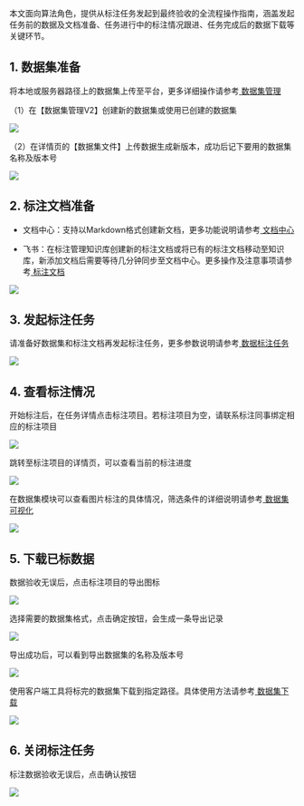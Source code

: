 本文面向算法角色，提供从标注任务发起到最终验收的全流程操作指南，涵盖发起任务前的数据及文档准备、任务进行中的标注情况跟进、任务完成后的数据下载等关键环节。

## 1. 数据集准备

将本地或服务器路径上的数据集上传至平台，更多详细操作请参考[ 数据集管理](./数据集管理.md)

（1）在【数据集管理V2】创建新的数据集或使用已创建的数据集

![](images/算法人员操作指南/image-13.png)

（2）在详情页的【数据集文件】上传数据生成新版本，成功后记下要用的数据集名称及版本号

![](images/算法人员操作指南/image-11.png)

## 2. 标注文档准备

* 文档中心：支持以Markdown格式创建新文档，更多功能说明请参考[ 文档中心](./文档中心.md)

* 飞书：在标注管理知识库创建新的标注文档或将已有的标注文档移动至知识库，新添加文档后需要等待几分钟同步至文档中心。更多操作及注意事项请参考[ 标注文档](./数据标注任务.md#annotation-document)

![](images/算法人员操作指南/image-12.png)



## 3. 发起标注任务

请准备好数据集和标注文档再发起标注任务，更多参数说明请参考[ 数据标注任务](./数据标注任务.md)

![](images/算法人员操作指南/image-10.png)



## 4. 查看标注情况

开始标注后，在任务详情点击标注项目。若标注项目为空，请联系标注同事绑定相应的标注项目

![](images/算法人员操作指南/image.png)

跳转至标注项目的详情页，可以查看当前的标注进度

![](images/算法人员操作指南/image-1.png)

在数据集模块可以查看图片标注的具体情况，筛选条件的详细说明请参考[ 数据集可视化](./数据集可视化.md)

![](images/算法人员操作指南/image-2.png)



## 5. 下载已标数据

数据验收无误后，点击标注项目的导出图标

![](images/算法人员操作指南/image-5.png)



选择需要的数据集格式，点击确定按钮，会生成一条导出记录

![](images/算法人员操作指南/image-6.png)



导出成功后，可以看到导出数据集的名称及版本号

![](images/算法人员操作指南/image-7.png)



使用客户端工具将标完的数据集下载到指定路径。具体使用方法请参考[ 数据集下载](./数据集管理.md#download-dataset)

![](images/算法人员操作指南/image-8.png)



## 6. 关闭标注任务

标注数据验收无误后，点击确认按钮

![](images/算法人员操作指南/image-9.png)

